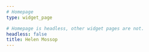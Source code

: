 ```yaml
---
# Homepage
type: widget_page

# Homepage is headless, other widget pages are not.
headless: false
title: Helen Mossop
---
```

